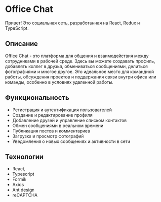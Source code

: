 # Office Chat

Привет! Это социальная сеть, разработанная на React, Redux и TypeScript.

## Описание

Office Chat - это платформа для общения и взаимодействия между сотрудниками в рабочей среде. Здесь вы можете создавать
профиль, добавлять коллег в друзья, обмениваться сообщениями, делиться фотографиями и многое другое. Это идеальное место
для командной работы, обсуждения проектов и поддержания связи внутри офиса или команды, особенно в условиях удаленной
работы.

## Функциональность

- Регистрация и аутентификация пользователей
- Создание и редактирование профиля
- Добавление друзей и управление списком контактов
- Обмен сообщениями в реальном времени
- Публикация постов и комментариев
- Загрузка и просмотр фотографий
- Уведомления о новых сообщениях и активности в сети

## Технологии

- React,
- Typescript
- Formik
- Axios
- Ant design
- reCAPTCHA
